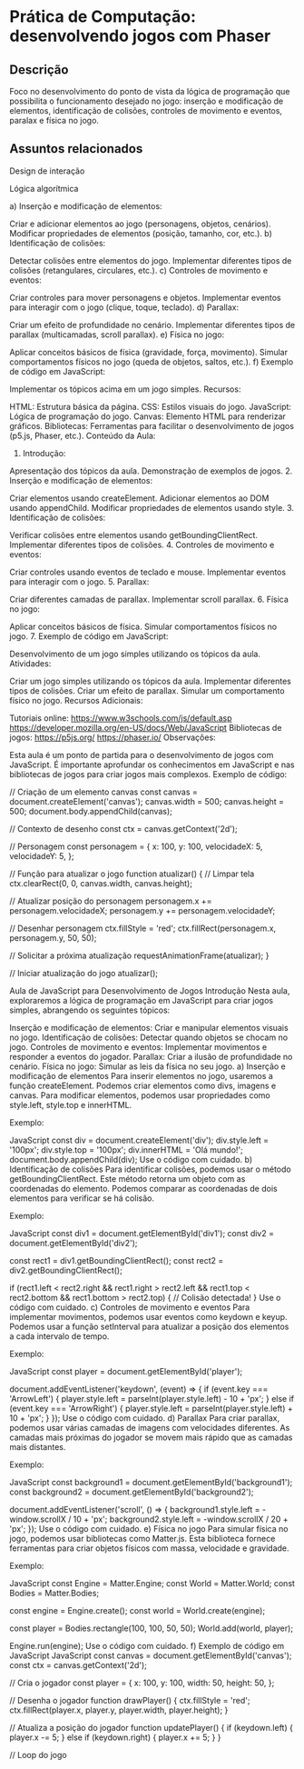 # Prática de Computação: desenvolvendo jogos com Phaser

## Descrição

Foco no desenvolvimento do ponto de vista da lógica de programação que possibilita o funcionamento desejado no jogo: inserção e modificação de elementos, identificação de colisões, controles de movimento e eventos, paralax e física no jogo.

## Assuntos relacionados

Design de interação

Lógica algorítmica

a) Inserção e modificação de elementos:

Criar e adicionar elementos ao jogo (personagens, objetos, cenários).
Modificar propriedades de elementos (posição, tamanho, cor, etc.).
b) Identificação de colisões:

Detectar colisões entre elementos do jogo.
Implementar diferentes tipos de colisões (retangulares, circulares, etc.).
c) Controles de movimento e eventos:

Criar controles para mover personagens e objetos.
Implementar eventos para interagir com o jogo (clique, toque, teclado).
d) Parallax:

Criar um efeito de profundidade no cenário.
Implementar diferentes tipos de parallax (multicamadas, scroll parallax).
e) Física no jogo:

Aplicar conceitos básicos de física (gravidade, força, movimento).
Simular comportamentos físicos no jogo (queda de objetos, saltos, etc.).
f) Exemplo de código em JavaScript:

Implementar os tópicos acima em um jogo simples.
Recursos:

HTML: Estrutura básica da página.
CSS: Estilos visuais do jogo.
JavaScript: Lógica de programação do jogo.
Canvas: Elemento HTML para renderizar gráficos.
Bibliotecas: Ferramentas para facilitar o desenvolvimento de jogos (p5.js, Phaser, etc.).
Conteúdo da Aula:

1. Introdução:

Apresentação dos tópicos da aula.
Demonstração de exemplos de jogos.
2. Inserção e modificação de elementos:

Criar elementos usando createElement.
Adicionar elementos ao DOM usando appendChild.
Modificar propriedades de elementos usando style.
3. Identificação de colisões:

Verificar colisões entre elementos usando getBoundingClientRect.
Implementar diferentes tipos de colisões.
4. Controles de movimento e eventos:

Criar controles usando eventos de teclado e mouse.
Implementar eventos para interagir com o jogo.
5. Parallax:

Criar diferentes camadas de parallax.
Implementar scroll parallax.
6. Física no jogo:

Aplicar conceitos básicos de física.
Simular comportamentos físicos no jogo.
7. Exemplo de código em JavaScript:

Desenvolvimento de um jogo simples utilizando os tópicos da aula.
Atividades:

Criar um jogo simples utilizando os tópicos da aula.
Implementar diferentes tipos de colisões.
Criar um efeito de parallax.
Simular um comportamento físico no jogo.
Recursos Adicionais:

Tutoriais online:
https://www.w3schools.com/js/default.asp
https://developer.mozilla.org/en-US/docs/Web/JavaScript
Bibliotecas de jogos:
https://p5js.org/
https://phaser.io/
Observações:

Esta aula é um ponto de partida para o desenvolvimento de jogos com JavaScript.
É importante aprofundar os conhecimentos em JavaScript e nas bibliotecas de jogos para criar jogos mais complexos.
Exemplo de código:


// Criação de um elemento canvas
const canvas = document.createElement('canvas');
canvas.width = 500;
canvas.height = 500;
document.body.appendChild(canvas);

// Contexto de desenho
const ctx = canvas.getContext('2d');

// Personagem
const personagem = {
  x: 100,
  y: 100,
  velocidadeX: 5,
  velocidadeY: 5,
};

// Função para atualizar o jogo
function atualizar() {
  // Limpar tela
  ctx.clearRect(0, 0, canvas.width, canvas.height);

  // Atualizar posição do personagem
  personagem.x += personagem.velocidadeX;
  personagem.y += personagem.velocidadeY;

  // Desenhar personagem
  ctx.fillStyle = 'red';
  ctx.fillRect(personagem.x, personagem.y, 50, 50);

  // Solicitar a próxima atualização
  requestAnimationFrame(atualizar);
}

// Iniciar atualização do jogo
atualizar();









Aula de JavaScript para Desenvolvimento de Jogos
Introdução
Nesta aula, exploraremos a lógica de programação em JavaScript para criar jogos simples, abrangendo os seguintes tópicos:

Inserção e modificação de elementos: Criar e manipular elementos visuais no jogo.
Identificação de colisões: Detectar quando objetos se chocam no jogo.
Controles de movimento e eventos: Implementar movimentos e responder a eventos do jogador.
Parallax: Criar a ilusão de profundidade no cenário.
Física no jogo: Simular as leis da física no seu jogo.
a) Inserção e modificação de elementos
Para inserir elementos no jogo, usaremos a função createElement. Podemos criar elementos como divs, imagens e canvas. Para modificar elementos, podemos usar propriedades como style.left, style.top e innerHTML.

Exemplo:

JavaScript
const div = document.createElement('div');
div.style.left = '100px';
div.style.top = '100px';
div.innerHTML = 'Olá mundo!';
document.body.appendChild(div);
Use o código com cuidado.
b) Identificação de colisões
Para identificar colisões, podemos usar o método getBoundingClientRect. Este método retorna um objeto com as coordenadas do elemento. Podemos comparar as coordenadas de dois elementos para verificar se há colisão.

Exemplo:

JavaScript
const div1 = document.getElementById('div1');
const div2 = document.getElementById('div2');

const rect1 = div1.getBoundingClientRect();
const rect2 = div2.getBoundingClientRect();

if (rect1.left < rect2.right &&
    rect1.right > rect2.left &&
    rect1.top < rect2.bottom &&
    rect1.bottom > rect2.top) {
  // Colisão detectada!
}
Use o código com cuidado.
c) Controles de movimento e eventos
Para implementar movimentos, podemos usar eventos como keydown e keyup. Podemos usar a função setInterval para atualizar a posição dos elementos a cada intervalo de tempo.

Exemplo:

JavaScript
const player = document.getElementById('player');

document.addEventListener('keydown', (event) => {
  if (event.key === 'ArrowLeft') {
    player.style.left = parseInt(player.style.left) - 10 + 'px';
  } else if (event.key === 'ArrowRight') {
    player.style.left = parseInt(player.style.left) + 10 + 'px';
  }
});
Use o código com cuidado.
d) Parallax
Para criar parallax, podemos usar várias camadas de imagens com velocidades diferentes. As camadas mais próximas do jogador se movem mais rápido que as camadas mais distantes.

Exemplo:

JavaScript
const background1 = document.getElementById('background1');
const background2 = document.getElementById('background2');

document.addEventListener('scroll', () => {
  background1.style.left = -window.scrollX / 10 + 'px';
  background2.style.left = -window.scrollX / 20 + 'px';
});
Use o código com cuidado.
e) Física no jogo
Para simular física no jogo, podemos usar bibliotecas como Matter.js. Esta biblioteca fornece ferramentas para criar objetos físicos com massa, velocidade e gravidade.

Exemplo:

JavaScript
const Engine = Matter.Engine;
const World = Matter.World;
const Bodies = Matter.Bodies;

const engine = Engine.create();
const world = World.create(engine);

const player = Bodies.rectangle(100, 100, 50, 50);
World.add(world, player);

Engine.run(engine);
Use o código com cuidado.
f) Exemplo de código em JavaScript
JavaScript
const canvas = document.getElementById('canvas');
const ctx = canvas.getContext('2d');

// Cria o jogador
const player = {
  x: 100,
  y: 100,
  width: 50,
  height: 50,
};

// Desenha o jogador
function drawPlayer() {
  ctx.fillStyle = 'red';
  ctx.fillRect(player.x, player.y, player.width, player.height);
}

// Atualiza a posição do jogador
function updatePlayer() {
  if (keydown.left) {
    player.x -= 5;
  } else if (keydown.right) {
    player.x += 5;
  }
}

// Loop do jogo

